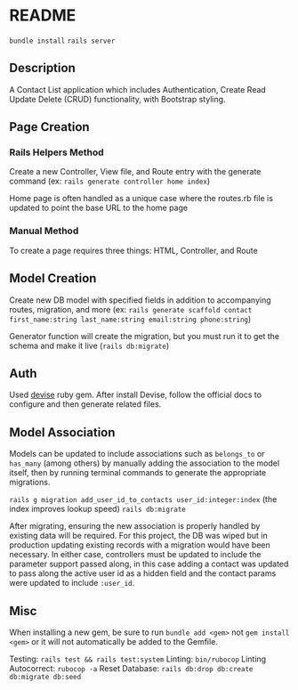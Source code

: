 # README

`bundle install`
`rails server`

## Description

A Contact List application which includes Authentication, Create Read Update Delete (CRUD) functionality, with Bootstrap styling.

## Page Creation

### Rails Helpers Method

Create a new Controller, View file, and Route entry with the generate command (ex: `rails generate controller home index`)

Home page is often handled as a unique case where the routes.rb file is updated to point the base URL to the home page

### Manual Method

To create a page requires three things: HTML, Controller, and Route

## Model Creation

Create new DB model with specified fields in addition to accompanying routes, migration, and more (ex: `rails generate scaffold contact first_name:string last_name:string email:string phone:string`)

Generator function will create the migration, but you must run it to get the schema and make it live (`rails db:migrate`)

## Auth

Used [devise](https://rubygems.org/gems/devise) ruby gem.
After install Devise, follow the official docs to configure and then generate related files.

## Model Association

Models can be updated to include associations such as `belongs_to` or `has_many` (among others) by manually adding the association to the model itself, then by running terminal commands to generate the appropriate migrations.

`rails g migration add_user_id_to_contacts user_id:integer:index` (the index improves lookup speed)
`rails db:migrate`

After migrating, ensuring the new association is properly handled by existing data will be required. For this project, the DB was wiped but in production updating existing records with a migration would have been necessary. In either case, controllers must be updated to include the parameter support passed along, in this case adding a contact was updated to pass along the active user id as a hidden field and the contact params were updated to include `:user_id`.

## Misc

When installing a new gem, be sure to run `bundle add <gem>` not `gem install <gem>` or it will not automatically be added to the Gemfile.

Testing: `rails test && rails test:system`
Linting: `bin/rubocop`
Linting Autocorrect: `rubocop -a`
Reset Database: `rails db:drop db:create db:migrate db:seed`
